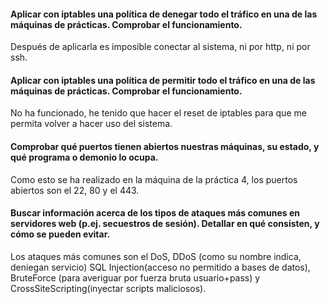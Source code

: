 #### Aplicar con iptables una política de denegar todo el tráfico en una de las máquinas de prácticas. Comprobar el funcionamiento. 
Después de aplicarla es imposible conectar al sistema, ni por http, ni por ssh.
#### Aplicar con iptables una política de permitir todo el tráfico en una de las máquinas de prácticas. Comprobar el funcionamiento. 
No ha funcionado, he tenido que hacer el reset de iptables para que me permita volver a hacer uso del sistema.

#### Comprobar qué puertos tienen abiertos nuestras máquinas, su estado, y qué programa o demonio lo ocupa. 
Como esto se ha realizado en la máquina de la práctica 4, los puertos abiertos son el 22, 80 y el 443.

#### Buscar información acerca de los tipos de ataques más comunes en servidores web (p.ej. secuestros de sesión). Detallar en qué consisten, y cómo se pueden evitar. 
Los ataques más comunes son el DoS, DDoS (como su nombre indica, deniegan servicio) SQL Injection(acceso no permitido a bases de datos), BruteForce (para averiguar por fuerza bruta usuario+pass) y  CrossSiteScripting(inyectar scripts maliciosos).

